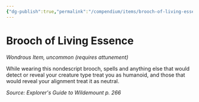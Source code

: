 ```yaml
---
{"dg-publish":true,"permalink":"/compendium/items/brooch-of-living-essence-egw/","tags":["compendium/src/5e/egw","item/attunement/required","item/rarity/uncommon","item/wondrous"]}
---
```


# Brooch of Living Essence
*Wondrous Item, uncommon (requires attunement)*  


While wearing this nondescript brooch, spells and anything else that would detect or reveal your creature type treat you as humanoid, and those that would reveal your alignment treat it as neutral.

*Source: Explorer's Guide to Wildemount p. 266*